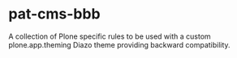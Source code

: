 pat-cms-bbb
===========

A collection of Plone specific rules to be used with a custom plone.app.theming Diazo theme providing backward compatibility.
